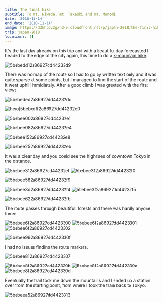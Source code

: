 ```yaml
---
title: The final hike
subtitle: To mt. Hiwada, mt. Takashi and mt. Monomi
date: '2018-11-14'
end_date: '2018-11-14'
image: https://d3khpbv2gxh34v.cloudfront.net/p/japan-2018/the-final-hike/5bebeeca2a86927dd4423317.jpg
trip: japan-2018
locations: []
---
```


It's the last day already on this trip and with a beautiful day forecasted I headed to the edge of the city again, this time to do a [3-mountain hike](https://en.japantravel.com/saitama/hiwada-takashi-monomi-mtn-trail/8541).

![5bebedd12a86927dd44232d9](https://d3khpbv2gxh34v.cloudfront.net/p/japan-2018/the-final-hike/5bebedd72a86927dd44232da.jpg "1.5")

There was no map of the route so I had to go by written text only and it was quite sparse at some points, but I managed to find the start of the route and it went uphill immidiately. After a good climb I was greeted with the first views.

![5bebeded2a86927dd44232dc](https://d3khpbv2gxh34v.cloudfront.net/p/japan-2018/the-final-hike/5bebedf42a86927dd44232df.jpg "1.5")

![hero|5bebedff2a86927dd44232e0](https://d3khpbv2gxh34v.cloudfront.net/p/japan-2018/the-final-hike/5bebedff2a86927dd44232e0.jpg "1.5")

![5bebee002a86927dd44232e1](https://d3khpbv2gxh34v.cloudfront.net/p/japan-2018/the-final-hike/5bebee092a86927dd44232e5.jpg "1.5")

![5bebee082a86927dd44232e4](https://d3khpbv2gxh34v.cloudfront.net/p/japan-2018/the-final-hike/5bebee102a86927dd44232e7.jpg "1.5")

![5bebee152a86927dd44232e8](https://d3khpbv2gxh34v.cloudfront.net/p/japan-2018/the-final-hike/5bebee172a86927dd44232e9.jpg "1.5")

![5bebee252a86927dd44232eb](https://d3khpbv2gxh34v.cloudfront.net/p/japan-2018/the-final-hike/5bebee2a2a86927dd44232ec.jpg "1.5")

It was a clear day and you could see the highrises of downtown Tokyo in the distance.

![5bebee312a86927dd44232ef](https://d3khpbv2gxh34v.cloudfront.net/p/japan-2018/the-final-hike/5bebee382a86927dd44232f2.jpg "1.5")
![5bebee312a86927dd44232f0](https://d3khpbv2gxh34v.cloudfront.net/p/japan-2018/the-final-hike/5bebee3c2a86927dd44232f3.jpg "1.5")

![5bebee582a86927dd44232f9](https://d3khpbv2gxh34v.cloudfront.net/p/japan-2018/the-final-hike/5bebee662a86927dd44232fc.jpg "1.5")

![5bebee3d2a86927dd44232f4](https://d3khpbv2gxh34v.cloudfront.net/p/japan-2018/the-final-hike/5bebee472a86927dd44232f7.jpg "1.5")
![5bebee3f2a86927dd44232f5](https://d3khpbv2gxh34v.cloudfront.net/p/japan-2018/the-final-hike/5bebee432a86927dd44232f6.jpg "0.667")

![5bebee622a86927dd44232fb](https://d3khpbv2gxh34v.cloudfront.net/p/japan-2018/the-final-hike/5bebee672a86927dd44232fd.jpg "1.5")

The route passes through beautifull forests and there was hardly anyone there.

![5bebee6f2a86927dd4423300](https://d3khpbv2gxh34v.cloudfront.net/p/japan-2018/the-final-hike/5bebee742a86927dd4423304.jpg "1.5")
![5bebee6f2a86927dd4423301](https://d3khpbv2gxh34v.cloudfront.net/p/japan-2018/the-final-hike/5bebee7f2a86927dd4423306.jpg "1.5")
![5bebee6f2a86927dd4423302](https://d3khpbv2gxh34v.cloudfront.net/p/japan-2018/the-final-hike/5bebee7d2a86927dd4423305.jpg "0.667")

![5bebee992a86927dd442330f](https://d3khpbv2gxh34v.cloudfront.net/p/japan-2018/the-final-hike/5bebeeaa2a86927dd4423315.jpg "1.5")

I had no issues finding the route markers.

![5bebee812a86927dd4423307](https://d3khpbv2gxh34v.cloudfront.net/p/japan-2018/the-final-hike/5bebee8c2a86927dd442330a.jpg "1.5")

![5bebee8f2a86927dd442330b](https://d3khpbv2gxh34v.cloudfront.net/p/japan-2018/the-final-hike/5bebee982a86927dd442330e.jpg "1.5")
![5bebee8f2a86927dd442330c](https://d3khpbv2gxh34v.cloudfront.net/p/japan-2018/the-final-hike/5bebee9a2a86927dd4423310.jpg "0.667")
![5bebee8f2a86927dd442330d](https://d3khpbv2gxh34v.cloudfront.net/p/japan-2018/the-final-hike/5bebee9e2a86927dd4423311.jpg "1.5")

Eventually the trail took me down the mountains and I ended up a station over from the starting point, from where I took the train back to Tokyo.

![5bebeea52a86927dd4423313](https://d3khpbv2gxh34v.cloudfront.net/p/japan-2018/the-final-hike/5bebeeb42a86927dd4423316.jpg "1.5")

